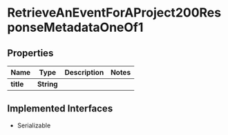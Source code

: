 

# RetrieveAnEventForAProject200ResponseMetadataOneOf1


## Properties

| Name | Type | Description | Notes |
|------------ | ------------- | ------------- | -------------|
|**title** | **String** |  |  |


## Implemented Interfaces

* Serializable


